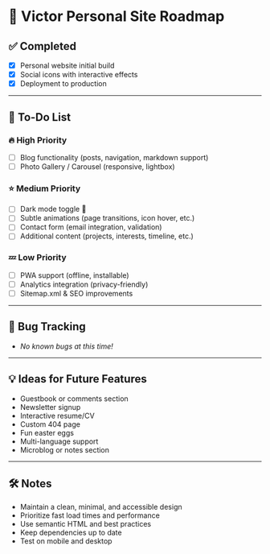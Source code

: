 # 🚀 Victor Personal Site Roadmap

## ✅ Completed
- [x] Personal website initial build
- [x] Social icons with interactive effects
- [x] Deployment to production

---

## 📝 To-Do List

### 🔥 High Priority
- [ ] Blog functionality (posts, navigation, markdown support)
- [ ] Photo Gallery / Carousel (responsive, lightbox)

### ⭐ Medium Priority
- [ ] Dark mode toggle 🌙
- [ ] Subtle animations (page transitions, icon hover, etc.)
- [ ] Contact form (email integration, validation)
- [ ] Additional content (projects, interests, timeline, etc.)

### 💤 Low Priority
- [ ] PWA support (offline, installable)
- [ ] Analytics integration (privacy-friendly)
- [ ] Sitemap.xml & SEO improvements

---

## 🐞 Bug Tracking
- _No known bugs at this time!_

---

## 💡 Ideas for Future Features
- Guestbook or comments section
- Newsletter signup
- Interactive resume/CV
- Custom 404 page
- Fun easter eggs
- Multi-language support
- Microblog or notes section

---

## 🛠️ Notes
- Maintain a clean, minimal, and accessible design
- Prioritize fast load times and performance
- Use semantic HTML and best practices
- Keep dependencies up to date
- Test on mobile and desktop 